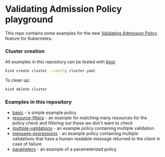 # Validating Admission Policy playground

This repo contains some examples for the new [Validating Admission Policy](https://kubernetes.io/docs/reference/access-authn-authz/validating-admission-policy) feature for Kubernetes.


### Cluster creation

All examples in this repository can be tested with [kind](https://kind.sigs.k8s.io/):

```bash
kind create cluster --config cluster.yaml
```

To clean up:

```bash
kind delete cluster
```

### Examples in this repository

- [basic](./basic) - a simple example policy
- [resource-filters](./resource-filters) - an example for matching many resources for the policy check and filtering out those we don't want to check
- [multiple-validations](./multiple-validations) - an example policy containing multiple validation
- [message-expressions](./message-expressions) - an example policy containing multiple validations that have a human readable message returned to the client in case of failure
- [parameters](./parameters) - an example of a parameterized policy

